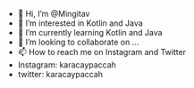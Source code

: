 - 👋 Hi, I’m @Mingitav
- 👀 I’m interested in Kotlin and Java
- 🌱 I’m currently learning Kotlin and Java
- 💞️ I’m looking to collaborate on ...
- 📫 How to reach me on Instagram and Twitter
- Instagram: karacaypaccah
- twitter:   karacaypaccah

<!---
Mingitav/Mingitav is a ✨ special ✨ repository because its `README.md` (this file) appears on your GitHub profile.
You can click the Preview link to take a look at your changes.
--->
